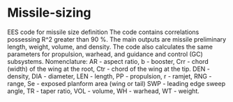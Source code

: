 # Missile-sizing
EES code for missile size definition
The code contains correlations possessing R^2 greater than 90 %. The main outputs are missile preliminary length, weight, volume, and density. The code also calculates the same parameters for propulsion, warhead, and guidance and control (GC) subsystems.
Nomenclature:
AR - aspect ratio,
b - booster,
Crr - chord (width) of the wing at the root,
Ctr - chord of the wing at the tip.
DEN - density,
DIA - diameter,
LEN - length,
PP - propulsion,
r - ramjet,
RNG - range,
Se - exposed planform area (wing or tail)
SWP - leading edge sweep angle,
TR - taper ratio,
VOL - volume,
WH - warhead,
WT - weight.
